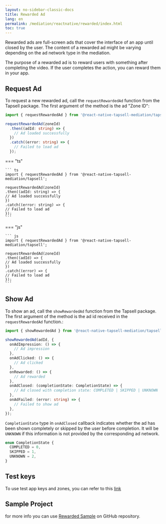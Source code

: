 ```yaml
---
layout: no-sidebar-classic-docs
title: Rewarded Ad
lang: en
permalink: /mediation/reactnative/rewarded/index.html
toc: true
---
```


Rewarded ads are full-screen ads that cover the interface of an app until closed by the user. The content of a rewarded
ad might be varying depending on the ad network type in the mediation.

The purpose of a rewarded ad is to reward users with something after completing the video. If the user completes the
action, you can reward them in your app.

## Request Ad

To request a new rewarded ad, call the `requestRewardedAd` function from the Tapsell package. The first argument of the
method is the ad "Zone ID":

```ts
import { requestRewardedAd } from '@react-native-tapsell-mediation/tapsell';

requestRewardedAd(zoneId)
  .then((adId: string) => {
    // Ad loaded successfully
  })
  .catch((error: string) => {
    // Failed to load ad
  });
```

=== "ts"

    ``` ts
    import { requestRewardedAd } from '@react-native-tapsell-mediation/tapsell';

    requestRewardedAd(zoneId)
    .then((adId: string) => {
    // Ad loaded successfully
    })
    .catch((error: string) => {
    // Failed to load ad
    });
    ```

=== "js"

    ``` js
    import { requestRewardedAd } from '@react-native-tapsell-mediation/tapsell';

    requestRewardedAd(zoneId)
    .then((adId) => {
    // Ad loaded successfully
    })
    .catch((error) => {
    // Failed to load ad
    });
    ```

## Show Ad

To show an ad, call the `showRewardedAd` function from the Tapsell package. The first argument of the method is the ad
id received in the `requestRewardedAd` function.:

```ts
import { showRewardedAd } from '@react-native-tapsell-mediation/tapsell';

showRewardedAd(adId, {
  onAdImpression: () => {
    // Ad impression
  },
  onAdClicked: () => {
    // Ad clicked
  },
  onRewarded: () => {
    // Ad rewarded
  },
  onAdClosed: (completionState: CompletionState) => {
    // Ad closed with completion state: COMPLETED | SKIPPED | UNKNOWN
  },
  onAdFailed: (error: string) => {
    // Failed to show ad
  },
});
```

`CompletionState` type in `onAdClosed` callback indicates whether the ad has been shown completely or skipped by the
user before completion. It will be `UNKNOWN` if this information is not provided by the corresponding ad network.

```ts
enum CompletionState {
  COMPLETED = 0,
  SKIPPED = 1,
  UNKNOWN = 2,
}
```

## Test keys

To use test app keys and zones, you can refer to this [link](../../test)


## Sample Project

for more info you can
use [Rewarded Sample](https://github.com/tapsellorg/TapsellMediation-ReactNativeSample/tree/master/src/screens/rewarded)
on GitHub repository.
